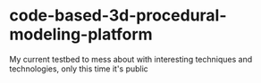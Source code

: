 # code-based-3d-procedural-modeling-platform
My current testbed to mess about with interesting techniques and technologies, only this time it's public
